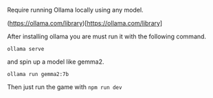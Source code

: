 Require running Ollama locally using any model.

(https://ollama.com/library)[https://ollama.com/library]

After installing ollama you are must run it with the following command.

`ollama serve`

and spin up a model like gemma2.

`ollama run gemma2:7b`

Then just run the game with `npm run dev`
